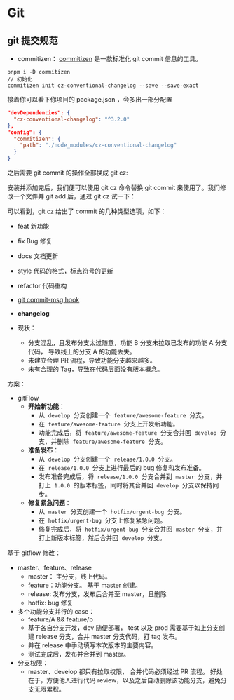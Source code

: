 # Git

## git 提交规范

- commitizen： [commitizen](https://github.com/commitizen/cz-cli) 是一款标准化 git commit 信息的工具。

```shell
pnpm i -D commitizen
// 初始化
commitizen init cz-conventional-changelog --save --save-exact
```

接着你可以看下你项目的 package.json ，会多出一部分配置

```json
"devDependencies": {
  "cz-conventional-changelog": "^3.2.0"
},
"config": {
  "commitizen": {
    "path": "./node_modules/cz-conventional-changelog"
  }
}
```

之后需要 git commit 的操作全部换成 git cz:

安装并添加完后，我们便可以使用 git cz 命令替换 git commit 来使用了。我们修改一个文件并 git add 后，通过 git cz 试一下：

<!-- ![alt text](image.png) -->

可以看到，git cz 给出了 commit 的几种类型选项，如下：

- feat 新功能
- fix Bug 修复
- docs 文档更新
- style 代码的格式，标点符号的更新
- refactor 代码重构
- [git commit-msg hook](https://github.com/typicode/husky)
- **changelog**

- 现状：
  - 分支混乱，且发布分支太过随意，功能 B 分支未拉取已发布的功能 A 分支代码， 导致线上的分支 A 的功能丢失。
  - 未建立合理 PR 流程，导致功能分支越来越多。
  - 未有合理的 Tag，导致在代码层面没有版本概念。

方案：

- gitFlow
  - **开始新功能**：
    - 从  `develop`  分支创建一个  `feature/awesome-feature`  分支。
    - 在  `feature/awesome-feature`  分支上开发新功能。
    - 功能完成后，将  `feature/awesome-feature`  分支合并回  `develop`  分支，并删除  `feature/awesome-feature`  分支。
  - **准备发布**：
    - 从  `develop`  分支创建一个  `release/1.0.0`  分支。
    - 在  `release/1.0.0`  分支上进行最后的 bug 修复和发布准备。
    - 发布准备完成后，将  `release/1.0.0`  分支合并到  `master`  分支，并打上  `1.0.0`  的版本标签，同时将其合并回  `develop`  分支以保持同步。
  - **修复紧急问题**：
    - 从  `master`  分支创建一个  `hotfix/urgent-bug`  分支。
    - 在  `hotfix/urgent-bug`  分支上修复紧急问题。
    - 修复完成后，将  `hotfix/urgent-bug`  分支合并回  `master`  分支，并打上新版本标签，然后合并回  `develop`  分支。

基于 gitflow 修改：

- master、feature、release
  - master： 主分支，线上代码。
  - feature：功能分支。 基于 master 创建。
  - release: 发布分支，发布后合并至 master，且删除
  - hotfix: bug 修复
- 多个功能分支并行的 case：
  - feature/A && feature/b
  - 基于各自分支开发，dev 随便部署， test 以及 prod 需要基于如上分支创建 release 分支，合并 master 分支代码，打 tag 发布。
  - 并在 release 中手动填写本次版本的主要内容。
  - 测试完成后，发布并合并到 master。
- 分支权限：
  - master、develop 都只有拉取权限， 合并代码必须经过 PR 流程。 好处在于，方便他人进行代码 review，以及之后自动删除该功能分支，避免分支无限累积。
